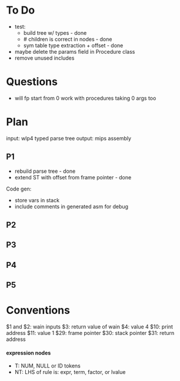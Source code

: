# To Do

- test:
  - build tree w/ types - done
  - \# children is correct in nodes - done
  - sym table type extraction + offset - done
- maybe delete the params field in Procedure class
- remove unused includes

# Questions

- will fp start from 0 work with procedures taking 0 args too

# Plan

input: wlp4 typed parse tree
output: mips assembly

## P1
- rebuild parse tree - done
- extend ST with offset from frame pointer - done

Code gen:
- store vars in stack
- include comments in generated asm for debug

## P2

## P3

## P4

## P5

# Conventions

$1 and $2: wain inputs
$3: return value of wain
$4: value 4
$10: print address
$11: value 1
$29: frame pointer
$30: stack pointer
$31: return address

#### expression nodes

- T: NUM, NULL or ID tokens
- NT: LHS of rule is: expr, term, factor, or lvalue
